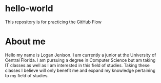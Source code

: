 # hello-world
This repository is for practicing the GitHub Flow

# About me
Hello my name is Logan Jenison.  I am currently a junior at the University of Central Florida.  I am pursuing a degree in Computer Science but am taking IT classes as well as I am interested in this field of studies. 
Taking these classes I believe will only benefit me and expand my knowledge pertaining to my field of studies.
